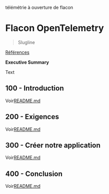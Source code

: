 télémétrie à ouverture de flacon

# Flacon OpenTelemetry

> Slugline

[Références](./REFERENCES.md)

**Executive Summary**

Text

## 100 - Introduction

Voir[README.md](./100/README.md)

## 200 - Exigences

Voir[README.md](./200/README.md)

## 300 - Créer notre application

Voir[README.md](./300/README.md)

## 400 - Conclusion

Voir[README.md](./400/README.md)
